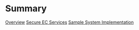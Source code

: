 # Summary

[Overview](README.md)
[Secure EC Services](./secure-ec-services-overview.md)
[Sample System Implementation](./sample-system-implementation.md)

